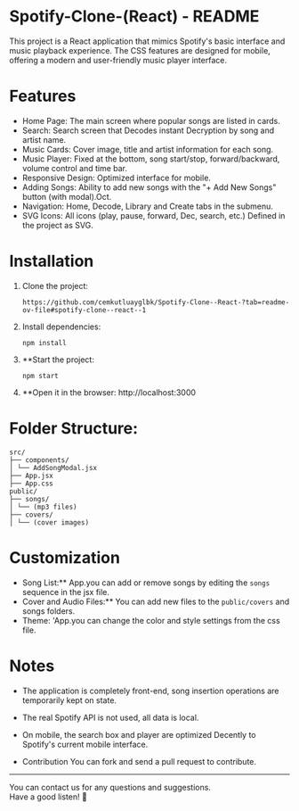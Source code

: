 # Spotify-Clone-(React) - README

This project is a React application that mimics Spotify's basic interface and music playback experience. The CSS features are designed for mobile, offering a modern and user-friendly music player interface.

# Features

- Home Page: The main screen where popular songs are listed in cards.
- Search: Search screen that Decodes instant Decryption by song and artist name.  
- Music Cards: Cover image, title and artist information for each song.
- Music Player: Fixed at the bottom, song start/stop, forward/backward, volume control and time bar.
- Responsive Design: Optimized interface for mobile.
- Adding Songs: Ability to add new songs with the "+ Add New Songs" button (with modal).Oct.
- Navigation: Home, Decode, Library and Create tabs in the submenu.
- SVG Icons: All icons (play, pause, forward, Dec, search, etc.) Defined in the project as SVG.

# Installation

1. Clone the project:
   ```
   https://github.com/cemkutluayglbk/Spotify-Clone--React-?tab=readme-ov-file#spotify-clone--react--1
   
   ```

2. Install dependencies:
   ```
   npm install
   ```

3. **Start the project:
   ```
   npm start
   ```

4. **Open it in the browser:
   http://localhost:3000

# Folder Structure:
```
src/
├── components/
│ └── AddSongModal.jsx
├── App.jsx
├── App.css
public/
├── songs/
│ └── (mp3 files)
├── covers/
│ └── (cover images)
```

# Customization
- Song List:** App.you can add or remove songs by editing the `songs` sequence in the jsx file.
- Cover and Audio Files:** You can add new files to the `public/covers` and songs folders.
- Theme: 'App.you can change the color and style settings from the css file.

# Notes
- The application is completely front-end, song insertion operations are temporarily kept on state.
- The real Spotify API is not used, all data is local.
- On mobile, the search box and player are optimized Decently to Spotify's current mobile interface.

- Contribution
You can fork and send a pull request to contribute.
---
You can contact us for any questions and suggestions.  
Have a good listen! 🎵
